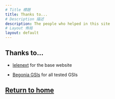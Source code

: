 ```yaml
---
# Title 標題
title: Thanks to...
# Description 描述
description: The people who helped in this site
# Layout 佈局
layout: default
---
```


Thanks to...
---
- [lelenext](https://t.me/lelenext) for the base website

- [Begonia GSIs](https://t.me/android12begonia) for all tested GSIs

[Return to home](https://ios7jbpro.github.io/GSI-Collection/)
---
